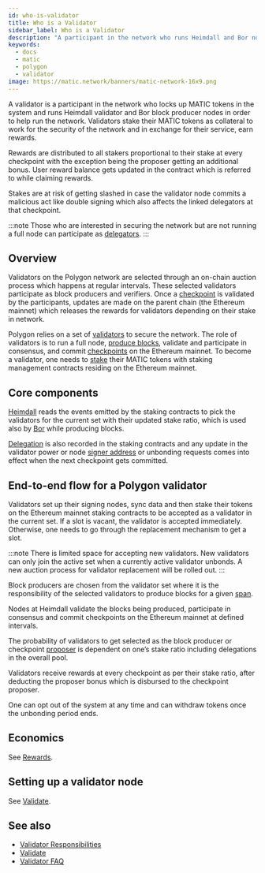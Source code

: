 ```yaml
---
id: who-is-validator
title: Who is a Validator
sidebar_label: Who is a Validator
description: "A participant in the network who runs Heimdall and Bor nodes."
keywords:
  - docs
  - matic
  - polygon
  - validator
image: https://matic.network/banners/matic-network-16x9.png
---
```


A validator is a participant in the network who locks up MATIC tokens in the system and runs Heimdall validator and Bor block producer nodes in order to help run the network. Validators stake their MATIC tokens as collateral to work for the security of the network and in exchange for their service, earn rewards.

Rewards are distributed to all stakers proportional to their stake at every checkpoint with the exception being the proposer getting an additional bonus. User reward balance gets updated in the contract which is referred to while claiming rewards.

Stakes are at risk of getting slashed in case the validator node commits a malicious act like double signing which also affects the linked delegators at that checkpoint.

:::note
Those who are interested in securing the network but are not running a full node can participate as [delegators](../glossary#delegator).
:::

## Overview

Validators on the Polygon network are selected through an on-chain auction process which happens at regular intervals. These selected validators participate as block producers and verifiers. Once a [checkpoint](../glossary#checkpoint-transaction) is validated by the participants, updates are made on the parent chain (the Ethereum mainnet) which releases the rewards for validators depending on their stake in network.

Polygon relies on a set of [validators](../glossary#validator) to secure the network. The role of validators is to run a full node, [produce blocks](../glossary#block-producer), validate and participate in consensus, and commit [checkpoints](../glossary#checkpoint-transaction) on the Ethereum mainnet. To become a validator, one needs to [stake](../glossary#staking) their MATIC tokens with staking management contracts residing on the Ethereum mainnet.

## Core components

[Heimdall](../glossary#heimdall) reads the events emitted by the staking contracts to pick the validators for the current set with their updated stake ratio, which is used also by [Bor](../glossary#bor) while producing blocks.

[Delegation](../glossary#delegator) is also recorded in the staking contracts and any update in the validator power or node [signer address](../glossary#signer-address) or unbonding requests comes into effect when the next checkpoint gets committed.


## End-to-end flow for a Polygon validator

Validators set up their signing nodes, sync data and then stake their tokens on the Ethereum mainnet staking contracts to be accepted as a validator in the current set. If a slot is vacant, the validator is accepted immediately. Otherwise, one needs to go through the replacement mechanism to get a slot.

:::note
There is limited space for accepting new validators. New validators can only join the active set when a currently active validator unbonds. A new auction process for validator replacement will be rolled out.
:::

Block producers are chosen from the validator set where it is the responsibility of the selected validators to produce blocks for a given [span](../glossary#span).

Nodes at Heimdall validate the blocks being produced, participate in consensus and commit checkpoints on the Ethereum mainnet at defined intervals.

The probability of validators to get selected as the block producer or checkpoint [proposer](../glossary#proposer) is dependent on one’s stake ratio including delegations in the overall pool.

Validators receive rewards at every checkpoint as per their stake ratio, after deducting the proposer bonus which is disbursed to the checkpoint proposer.

One can opt out of the system at any time and can withdraw tokens once the unbonding period ends.

## Economics

See [Rewards](/docs/maintain/validator/rewards).

## Setting up a validator node

See [Validate](../validate/validator-index).

## See also

* [Validator Responsibilities](../validate/validator-responsibilities)
* [Validate](../validate/validator-index)
* [Validator FAQ](../validate/faq/validator-faq)

